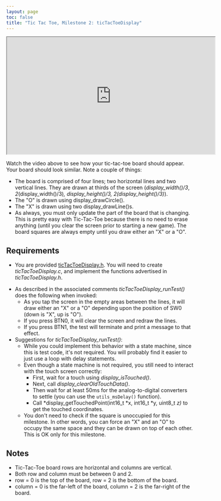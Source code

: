 ```yaml
---
layout: page
toc: false
title: "Tic Tac Toe, Milestone 2: ticTacToeDisplay"
---
```



<iframe width="560" height="315" allow="fullscreen" src="https://www.youtube.com/embed/b_2iwT8TDYc"> </iframe>

Watch the video above to see how your tic-tac-toe board should appear. Your board should look similar. Note a couple of things:
  - The board is comprised of four lines; two horizontal lines and two vertical lines. They are drawn at thirds of the screen (*display_width()/3*, *2*(display_width()/3)*, *display_height()/3*, *2*(display_height()/3)*).
  - The "O" is drawn using display_drawCircle().
  - The "X" is drawn using two display_drawLine()s.
  - As always, you must only update the part of the board that is changing. This is pretty easy with Tic-Tac-Toe because there is no need to erase anything (until you clear the screen prior to starting a new game). The board squares are always empty until you draw either an "X" or a "O".



## Requirements 
  * You are provided [ticTacToeDisplay.h](https://github.com/byu-cpe/ecen330_student/blob/master/lab5/ticTacToeDisplay.h). You will need to create *ticTacToeDisplay.c*, and implement the functions advertised in *ticTacToeDisplay.h*.
  - As described in the associated comments *ticTacToeDisplay_runTest()* does the following when invoked:
    - As you tap the screen in the empty areas between the lines, it will draw either an "X" or a "O" depending upon the position of SW0 (down is "X", up is "O").
    - If you press BTN0, it will clear the screen and redraw the lines.
    - If you press BTN1, the test will terminate and print a message to that effect.
  - Suggestions for *ticTacToeDisplay_runTest()*:
    - While you could implement this behavior with a state machine, since this is test code, it's not required. You will probably find it easier to just use a loop with delay statements.
    - Even though a state machine is not required, you still need to interact with the touch screen correctly:
      * First, wait for a touch using *display_isTouched()*.
      * Next, call *display_clearOldTouchData()*.
      * Then wait for at least 50ms for the analog-to-digital converters to settle (you can use the `utils_msDelay()` function).
      * Call *display_getTouchedPoint(int16_t *x, int16_t *y, uint8_t *z)* to get the touched coordinates.    
    - You don't need to check if the square is unoccupied for this milestone. In other words, you can force an "X" and an "O" to occupy the same space and they can be drawn on top of each other. This is OK only for this milestone.
  
## Notes 
  - Tic-Tac-Toe board rows are horizontal and columns are vertical.
  - Both row and column must be between 0 and 2.
  - row = 0 is the top of the board, row = 2 is the bottom of the board.
  - column = 0 is the far-left of the board, column = 2 is the far-right of the board.
  


